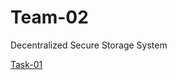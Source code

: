 # Team-02

Decentralized Secure Storage System

[Task-01](https://github.com/sankalpkunthe/Team-02/tree/Task1)
